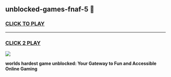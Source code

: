 
## unblocked-games-fnaf-5 👋
<h3>
<a href="https://premium.freeplayer.one?title=unblocked-games-fnaf-5&ref=14F">CLICK TO PLAY</a></h3>
<hr>

<h3>
<a href="https://premium.freeplayer.one?title=unblocked-games-fnaf-5&ref=14F">CLICK 2 PLAY</a>
  
</h3>

<a href="https://premium.freeplayer.one?title=unblocked-games-fnaf-5&ref=12F/"><img src="https://clearcache.store/games.png"></a>


**worlds hardest game unblocked: Your Gateway to Fun and Accessible Online Gaming**
